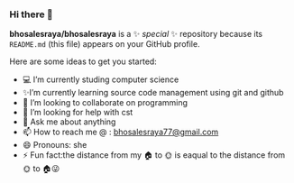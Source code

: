 ### Hi there 👋


**bhosalesraya/bhosalesraya** is a ✨ _special_ ✨ repository because its `README.md` (this file) appears on your GitHub profile.

Here are some ideas to get you started:

- 💻 I’m currently studing computer science
- ✨I’m currently learning source code management using git and github
- 👯 I’m looking to collaborate on programming
- 🤔 I’m looking for help with cst 
- 💬 Ask me about  anything
- 📫 How to reach me @ : bhosalesraya77@gmail.com
- 😄 Pronouns: she
- ⚡ Fun fact:the distance from my 🏠 to 🌞 is eaqual to the distance from 🌞 to 🏠😜

